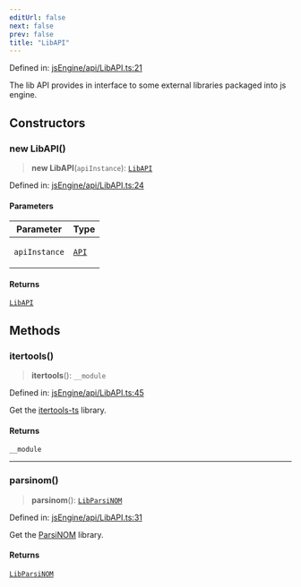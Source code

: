 ```yaml
---
editUrl: false
next: false
prev: false
title: "LibAPI"
---
```


Defined in: [jsEngine/api/LibAPI.ts:21](https://github.com/mProjectsCode/obsidian-js-engine-plugin/blob/8502428515e4bbbda63a1c50981c15858802b7c4/jsEngine/api/LibAPI.ts#L21)

The lib API provides in interface to some external libraries packaged into js engine.

## Constructors

### new LibAPI()

> **new LibAPI**(`apiInstance`): [`LibAPI`](/obsidian-js-engine-plugin-docs/api/classes/libapi/)

Defined in: [jsEngine/api/LibAPI.ts:24](https://github.com/mProjectsCode/obsidian-js-engine-plugin/blob/8502428515e4bbbda63a1c50981c15858802b7c4/jsEngine/api/LibAPI.ts#L24)

#### Parameters

<table>
<thead>
<tr>
<th>Parameter</th>
<th>Type</th>
</tr>
</thead>
<tbody>
<tr>
<td>

`apiInstance`

</td>
<td>

[`API`](/obsidian-js-engine-plugin-docs/api/classes/api/)

</td>
</tr>
</tbody>
</table>

#### Returns

[`LibAPI`](/obsidian-js-engine-plugin-docs/api/classes/libapi/)

## Methods

### itertools()

> **itertools**(): `__module`

Defined in: [jsEngine/api/LibAPI.ts:45](https://github.com/mProjectsCode/obsidian-js-engine-plugin/blob/8502428515e4bbbda63a1c50981c15858802b7c4/jsEngine/api/LibAPI.ts#L45)

Get the [itertools-ts](https://github.com/Smoren/itertools-ts) library.

#### Returns

`__module`

***

### parsinom()

> **parsinom**(): [`LibParsiNOM`](/obsidian-js-engine-plugin-docs/api/interfaces/libparsinom/)

Defined in: [jsEngine/api/LibAPI.ts:31](https://github.com/mProjectsCode/obsidian-js-engine-plugin/blob/8502428515e4bbbda63a1c50981c15858802b7c4/jsEngine/api/LibAPI.ts#L31)

Get the [ParsiNOM](https://github.com/mProjectsCode/parsiNOM) library.

#### Returns

[`LibParsiNOM`](/obsidian-js-engine-plugin-docs/api/interfaces/libparsinom/)
